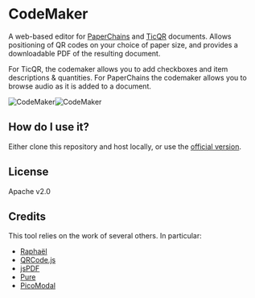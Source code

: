 CodeMaker
=========

A web-based editor for [PaperChains](https://github.com/EnteriseToolkit/paperchains) and [TicQR](https://github.com/EnteriseToolkit/ticqr) documents. Allows positioning of QR codes on your choice of paper size, and provides a downloadable PDF of the resulting document.

For TicQR, the codemaker allows you to add checkboxes and item descriptions & quantities. For PaperChains the codemaker allows you to browse audio as it is added to a document.

![CodeMaker](http://www.enterise.info/codemaker/github-screenshot-1.png)![CodeMaker](http://www.enterise.info/codemaker/github-screenshot-2.png)


How do I use it?
----------------
Either clone this repository and host locally, or use the [official version](https://www.enterise.info/codemaker/).


License
-------
Apache v2.0


Credits
-------
This tool relies on the work of several others. In particular:
- [Raphaël](https://github.com/DmitryBaranovskiy/raphael)
- [QRCode.js](https://github.com/davidshimjs/qrcodejs)
- [jsPDF](https://github.com/MrRio/jsPDF)
- [Pure](https://github.com/yui/pure)
- [PicoModal](https://github.com/Nycto/PicoModal)
